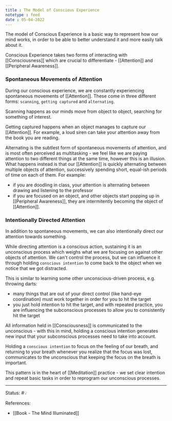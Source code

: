 ```yaml
---
title : The Model of Conscious Experience
notetype : feed
date : 05-04-2022
---
```




The model of Conscious Experience is a basic way to represent how our mind works, in order to be able to better understand it and more easily talk about it.

Conscious Experience takes two forms of interacting with [[Consciousness]] which are crucial to differentiate - [[Attention]] and [[Peripheral Awareness]].


### Spontaneous Movements of Attention

During our conscious experience, we are constantly experiencing spontaneous movements of [[Attention]]. These come in three different forms: `scanning`, `getting captured` and `alternating`.

Scanning happens as our minds move from object to object, searching for something of interest.

Getting captured happens when an object manages to capture our [[Attention]]. For example, a loud siren can take your attention away from the book you are reading.

Alternating is the subtlest form of spontaneous movements of attention, and is most often perceived as multitasking - we feel like we are paying attention to two different things at the same time, however this is an illusion. What happens instead is that our [[Attention]] is quickly alternating between multiple objects of attention, successively spending short, equal-ish periods of time on each of them. For example:
- if you are doodling in class, your attention is alternating between drawing and listening to the professor
- if you are focused on an object, and other objects start popping up in [[Peripheral Awareness]], they are intermitently becoming the object of [[Attention]].


### Intentionally Directed Attention
In addition to spontaneous movements, we can also intentionally direct our attention towards something. 

While directing attention is a conscious action, sustaining it is an unconscious process which weighs what we are focusing on against other objects of attention. We can't control the process, but we can influence it through holding `conscious intention` to come back to the object when we notice that we got distracted.

This is similar to learning some other unconscious-driven process, e.g. throwing darts:
- many things that are out of your direct control (like hand-eye coordination) must work together in order for you to hit the target
- you just hold intention to hit the target, and with repeated practice, you are influencing the subconscious processes to allow you to consistently hit the target

All information held in [[Consciousness]] is communicated to the unconscious - with this in mind, holding a conscious intention generates new input that your subconscious processes need to take into account.

Holding a `conscious intention` to focus on the feeling of our breath, and returning to your breath whenever you realize that the focus was lost, communicates to the unconscious that keeping the focus on the breath is important.

This pattern is in the heart of [[Meditation]] practice - we set clear intention and repeat basic tasks in order to reprogram our unconscious processes.





-----

Status: #💡 

References:
- [[Book - The Mind Illuminated]]
